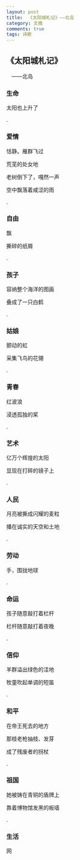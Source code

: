 ```yaml
---
layout: post
title:  《太阳城札记》——北岛
category: 文摘
comments: true
tags: 诗歌
---
```


## 《太阳城札记》
&emsp;——北岛

### 生命

太阳也上升了

.

### 爱情

恬静。雁群飞过

荒芜的处女地

老树倒下了，嘎然一声

空中飘落着咸涩的雨

.

### 自由

飘

撕碎的纸屑

.

### 孩子

容纳整个海洋的图画

叠成了一只白鹤

.

### 姑娘

颤动的虹

采集飞鸟的花翎

.

### 青春

红波浪

浸透孤独的桨

.

### 艺术

亿万个辉煌的太阳

显现在打碎的镜子上

.

### 人民

月亮被撕成闪耀的麦粒

播在诚实的天空和土地

.

### 劳动

手，围拢地球

.

### 命运

孩子随意敲打着栏杆

栏杆随意敲打着夜晚

.

### 信仰

羊群溢出绿色的洼地

牧童吹起单调的短笛

.

### 和平

在帝王死去的地方

那枝老枪抽枝、发芽

成了残废者的拐杖

.

### 祖国

她被铸在青铜的盾牌上

靠着博物馆发黑的板墙

.

### 生活

网
